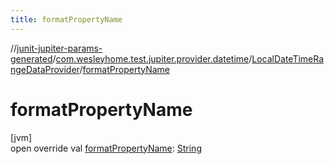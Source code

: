 ```yaml
---
title: formatPropertyName
---
```

//[junit-jupiter-params-generated](../../../index.html)/[com.wesleyhome.test.jupiter.provider.datetime](../index.html)/[LocalDateTimeRangeDataProvider](index.html)/[formatPropertyName](format-property-name.html)



# formatPropertyName



[jvm]\
open override val [formatPropertyName](format-property-name.html): [String](https://kotlinlang.org/api/latest/jvm/stdlib/kotlin/-string/index.html)




